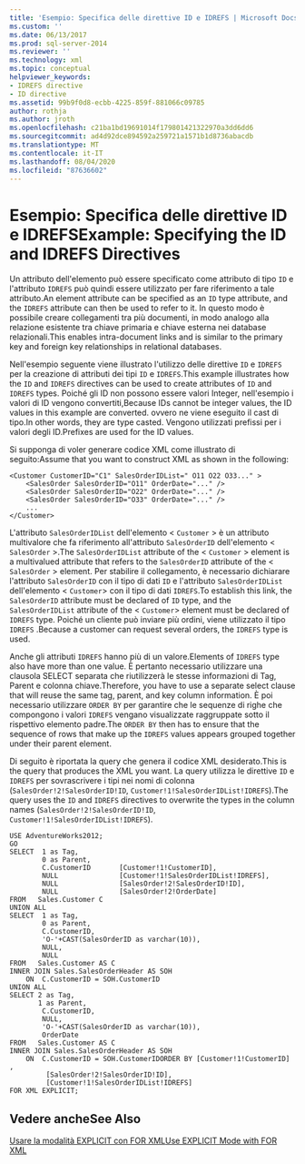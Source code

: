 ```yaml
---
title: 'Esempio: Specifica delle direttive ID e IDREFS | Microsoft Docs'
ms.custom: ''
ms.date: 06/13/2017
ms.prod: sql-server-2014
ms.reviewer: ''
ms.technology: xml
ms.topic: conceptual
helpviewer_keywords:
- IDREFS directive
- ID directive
ms.assetid: 99b9f0d8-ecbb-4225-859f-881066c09785
author: rothja
ms.author: jroth
ms.openlocfilehash: c21ba1bd19691014f179801421322970a3dd6dd6
ms.sourcegitcommit: ad4d92dce894592a259721a1571b1d8736abacdb
ms.translationtype: MT
ms.contentlocale: it-IT
ms.lasthandoff: 08/04/2020
ms.locfileid: "87636602"
---
```

# <a name="example-specifying-the-id-and-idrefs-directives"></a><span data-ttu-id="6cdf5-102">Esempio: Specifica delle direttive ID e IDREFS</span><span class="sxs-lookup"><span data-stu-id="6cdf5-102">Example: Specifying the ID and IDREFS Directives</span></span>
  <span data-ttu-id="6cdf5-103">Un attributo dell'elemento può essere specificato come attributo di tipo `ID` e l'attributo `IDREFS` può quindi essere utilizzato per fare riferimento a tale attributo.</span><span class="sxs-lookup"><span data-stu-id="6cdf5-103">An element attribute can be specified as an `ID` type attribute, and the `IDREFS` attribute can then be used to refer to it.</span></span> <span data-ttu-id="6cdf5-104">In questo modo è possibile creare collegamenti tra più documenti, in modo analogo alla relazione esistente tra chiave primaria e chiave esterna nei database relazionali.</span><span class="sxs-lookup"><span data-stu-id="6cdf5-104">This enables intra-document links and is similar to the primary key and foreign key relationships in relational databases.</span></span>  
  
 <span data-ttu-id="6cdf5-105">Nell'esempio seguente viene illustrato l'utilizzo delle direttive `ID` e `IDREFS` per la creazione di attributi dei tipi `ID` e `IDREFS`.</span><span class="sxs-lookup"><span data-stu-id="6cdf5-105">This example illustrates how the `ID` and `IDREFS` directives can be used to create attributes of `ID` and `IDREFS` types.</span></span> <span data-ttu-id="6cdf5-106">Poiché gli ID non possono essere valori Integer, nell'esempio i valori di ID vengono convertiti,</span><span class="sxs-lookup"><span data-stu-id="6cdf5-106">Because IDs cannot be integer values, the ID values in this example are converted.</span></span> <span data-ttu-id="6cdf5-107">ovvero ne viene eseguito il cast di tipo.</span><span class="sxs-lookup"><span data-stu-id="6cdf5-107">In other words, they are type casted.</span></span> <span data-ttu-id="6cdf5-108">Vengono utilizzati prefissi per i valori degli ID.</span><span class="sxs-lookup"><span data-stu-id="6cdf5-108">Prefixes are used for the ID values.</span></span>  
  
 <span data-ttu-id="6cdf5-109">Si supponga di voler generare codice XML come illustrato di seguito:</span><span class="sxs-lookup"><span data-stu-id="6cdf5-109">Assume that you want to construct XML as shown in the following:</span></span>  
  
```  
<Customer CustomerID="C1" SalesOrderIDList=" O11 O22 O33..." >  
    <SalesOrder SalesOrderID="O11" OrderDate="..." />  
    <SalesOrder SalesOrderID="O22" OrderDate="..." />  
    <SalesOrder SalesOrderID="O33" OrderDate="..." />  
    ...  
</Customer>  
```  
  
 <span data-ttu-id="6cdf5-110">L'attributo `SalesOrderIDList` dell'elemento < `Customer` > è un attributo multivalore che fa riferimento all'attributo `SalesOrderID` dell'elemento < `SalesOrder` >.</span><span class="sxs-lookup"><span data-stu-id="6cdf5-110">The `SalesOrderIDList` attribute of the < `Customer` > element is a multivalued attribute that refers to the `SalesOrderID` attribute of the < `SalesOrder` > element.</span></span> <span data-ttu-id="6cdf5-111">Per stabilire il collegamento, è necessario dichiarare l'attributo `SalesOrderID` con il tipo di dati `ID` e l'attributo `SalesOrderIDList` dell'elemento < `Customer`> con il tipo di dati `IDREFS`.</span><span class="sxs-lookup"><span data-stu-id="6cdf5-111">To establish this link, the `SalesOrderID` attribute must be declared of `ID` type, and the `SalesOrderIDList` attribute of the < `Customer`> element must be declared of `IDREFS` type.</span></span> <span data-ttu-id="6cdf5-112">Poiché un cliente può inviare più ordini, viene utilizzato il tipo `IDREFS` .</span><span class="sxs-lookup"><span data-stu-id="6cdf5-112">Because a customer can request several orders, the `IDREFS` type is used.</span></span>  
  
 <span data-ttu-id="6cdf5-113">Anche gli attributi `IDREFS` hanno più di un valore.</span><span class="sxs-lookup"><span data-stu-id="6cdf5-113">Elements of `IDREFS` type also have more than one value.</span></span> <span data-ttu-id="6cdf5-114">È pertanto necessario utilizzare una clausola SELECT separata che riutilizzerà le stesse informazioni di Tag, Parent e colonna chiave.</span><span class="sxs-lookup"><span data-stu-id="6cdf5-114">Therefore, you have to use a separate select clause that will reuse the same tag, parent, and key column information.</span></span> <span data-ttu-id="6cdf5-115">È poi necessario utilizzare `ORDER BY` per garantire che le sequenze di righe che compongono i valori `IDREFS` vengano visualizzate raggruppate sotto il rispettivo elemento padre.</span><span class="sxs-lookup"><span data-stu-id="6cdf5-115">The `ORDER BY` then has to ensure that the sequence of rows that make up the `IDREFS` values appears grouped together under their parent element.</span></span>  
  
 <span data-ttu-id="6cdf5-116">Di seguito è riportata la query che genera il codice XML desiderato.</span><span class="sxs-lookup"><span data-stu-id="6cdf5-116">This is the query that produces the XML you want.</span></span> <span data-ttu-id="6cdf5-117">La query utilizza le direttive `ID` e `IDREFS` per sovrascrivere i tipi nei nomi di colonna (`SalesOrder!2!SalesOrderID!ID`, `Customer!1!SalesOrderIDList!IDREFS`).</span><span class="sxs-lookup"><span data-stu-id="6cdf5-117">The query uses the `ID` and `IDREFS` directives to overwrite the types in the column names (`SalesOrder!2!SalesOrderID!ID`, `Customer!1!SalesOrderIDList!IDREFS`).</span></span>  
  
```  
USE AdventureWorks2012;  
GO  
SELECT  1 as Tag,  
        0 as Parent,  
        C.CustomerID       [Customer!1!CustomerID],  
        NULL               [Customer!1!SalesOrderIDList!IDREFS],  
        NULL               [SalesOrder!2!SalesOrderID!ID],  
        NULL               [SalesOrder!2!OrderDate]  
FROM   Sales.Customer C   
UNION ALL   
SELECT  1 as Tag,  
        0 as Parent,  
        C.CustomerID,  
        'O-'+CAST(SalesOrderID as varchar(10)),   
        NULL,  
        NULL  
FROM   Sales.Customer AS C  
INNER JOIN Sales.SalesOrderHeader AS SOH  
    ON  C.CustomerID = SOH.CustomerID  
UNION ALL  
SELECT 2 as Tag,  
       1 as Parent,  
        C.CustomerID,  
        NULL,  
        'O-'+CAST(SalesOrderID as varchar(10)),  
        OrderDate  
FROM   Sales.Customer AS C  
INNER JOIN Sales.SalesOrderHeader AS SOH  
    ON  C.CustomerID = SOH.CustomerIDORDER BY [Customer!1!CustomerID] ,  
         [SalesOrder!2!SalesOrderID!ID],  
         [Customer!1!SalesOrderIDList!IDREFS]  
FOR XML EXPLICIT;  
```  
  
## <a name="see-also"></a><span data-ttu-id="6cdf5-118">Vedere anche</span><span class="sxs-lookup"><span data-stu-id="6cdf5-118">See Also</span></span>  
 [<span data-ttu-id="6cdf5-119">Usare la modalità EXPLICIT con FOR XML</span><span class="sxs-lookup"><span data-stu-id="6cdf5-119">Use EXPLICIT Mode with FOR XML</span></span>](use-explicit-mode-with-for-xml.md)  
  
  
